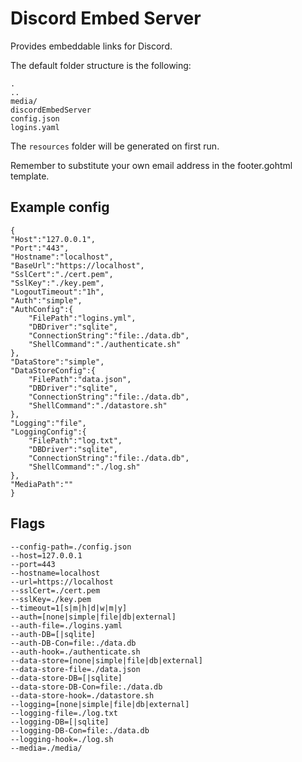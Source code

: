 # Discord Embed Server
Provides embeddable links for Discord.

The default folder structure is the following:
````
.
..
media/
discordEmbedServer
config.json
logins.yaml
````
The ``resources`` folder will be generated on first run.

Remember to substitute your own email address in the footer.gohtml template.

## Example config
````
{
"Host":"127.0.0.1",
"Port":"443",
"Hostname":"localhost",
"BaseUrl":"https://localhost",
"SslCert":"./cert.pem",
"SslKey":"./key.pem",
"LogoutTimeout":"1h",
"Auth":"simple",
"AuthConfig":{
    "FilePath":"logins.yml",
    "DBDriver":"sqlite",
    "ConnectionString":"file:./data.db",
    "ShellCommand":"./authenticate.sh"
},
"DataStore":"simple",
"DataStoreConfig":{
    "FilePath":"data.json",
    "DBDriver":"sqlite",
    "ConnectionString":"file:./data.db",
    "ShellCommand":"./datastore.sh"
},
"Logging":"file",
"LoggingConfig":{
    "FilePath":"log.txt",
    "DBDriver":"sqlite",
    "ConnectionString":"file:./data.db",
    "ShellCommand":"./log.sh"
},
"MediaPath":""
}
````
## Flags
````
--config-path=./config.json
--host=127.0.0.1
--port=443
--hostname=localhost
--url=https://localhost
--sslCert=./cert.pem
--sslKey=./key.pem
--timeout=1[s|m|h|d|w|m|y]
--auth=[none|simple|file|db|external]
--auth-file=./logins.yaml
--auth-DB=[|sqlite]
--auth-DB-Con=file:./data.db
--auth-hook=./authenticate.sh
--data-store=[none|simple|file|db|external]
--data-store-file=./data.json
--data-store-DB=[|sqlite]
--data-store-DB-Con=file:./data.db
--data-store-hook=./datastore.sh
--logging=[none|simple|file|db|external]
--logging-file=./log.txt
--logging-DB=[|sqlite]
--logging-DB-Con=file:./data.db
--logging-hook=./log.sh
--media=./media/
````